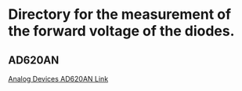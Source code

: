# Directory for the measurement of the forward voltage of the diodes.


## AD620AN
[Analog Devices AD620AN Link](https://www.analog.com/en/products/ad620.html#product-overview)
